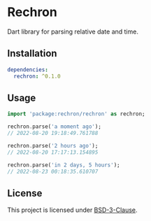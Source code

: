 # Rechron

Dart library for parsing relative date and time.

## Installation

```yaml
dependencies:
  rechron: ^0.1.0
```

## Usage

```dart
import 'package:rechron/rechron' as rechron;

rechron.parse('a moment ago');
// 2022-08-20 19:18:49.761788

rechron.parse('2 hours ago');
// 2022-08-20 17:17:13.154895

rechron.parse('in 2 days, 5 hours');
// 2022-08-23 00:18:35.610707
```

## License

This project is licensed under [BSD-3-Clause].

[bsd-3-clause]: https://github.com/mensch272/rechron/blob/main/LICENSE
